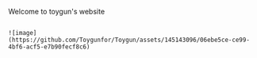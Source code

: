 Welcome to toygun's website


                                                                                          ![image](https://github.com/Toygunfor/Toygun/assets/145143096/06ebe5ce-ce99-4bf6-acf5-e7b90fecf8c6)


